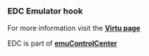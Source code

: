 ### EDC Emulator hook

For more information visit the [**Virtu page**](https://github.com/PhoenixInteractiveNL/edc-masterhook/wiki/Emulator-virtu#menu)

EDC is part of [**emuControlCenter**](https://github.com/PhoenixInteractiveNL/emuControlCenter/wiki)
